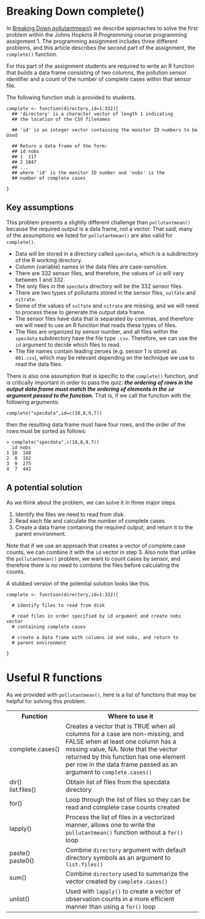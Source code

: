 # Breaking Down complete()

In [Breaking Down pollutantmean()](http://bit.ly/2cHyiCl) we describe approaches to solve the first problem within the Johns Hopkins *R Programming* course programming assignment 1. The programming assignment includes three different problems, and this article describes the second part of the assignment, the `complete()` function.

For this part of the assignment students are required to write an R function that builds a data frame consisting of two columns, the pollution sensor identifier and a count of the number of complete cases within that sensor file.

The following function stub is provided to students.

    complete <- function(directory,id=1:332){
      ## 'directory' is a character vector of length 1 indicating
      ## the location of the CSV filenames

      ## 'id' is an integer vector containing the monitor ID numbers to be Used

      ## Return a data frame of the form:
      ## id nobs
      ## 1  117
      ## 2 1047
      ## ...
      ## where 'id' is the monitor ID number and 'nobs' is the
      ## number of complete cases

    }

## Key assumptions

This problem presents a slightly different challenge than `pollutantmean()` because the required output is a data frame, not a vector. That said, many of the assumptions we listed for `pollutantmean()` are also valid for `complete()`.

* Data will be stored in a directory called `specdata`, which is a subdirectory of the R working directory.
* Column (variable) names in the data files are case-sensitive.
* There are 332 sensor files, and therefore, the values of `id` will vary between 1 and 332.
* The only files in the `specdata` directory will be the 332 sensor files.
* There are two types of pollutants stored in the sensor files, `sulfate` and `nitrate`.
* Some of the values of `sulfate` and `nitrate` are missing, and we will need to process these to generate the output data frame.
* The sensor files have data that is separated by commas, and therefore we will need to use an R function that reads these types of files.
* The files are organized by sensor number, and all files within the `specdata` subdirectory have the file type `.csv`. Therefore, we can use the `id` argument to decide which files to read.
* The file names contain leading zeroes (e.g. sensor 1 is stored as `001.csv`), which may be relevant depending on the technique we use to read the data files.

There is also one assumption that is specific to the `complete()` function, and is critically important in order to pass the quiz: ***the ordering of rows in the output data frame must match the ordering of elements in the `id` argument passed to the function.*** That is, if we call the function with the following arguments:

    complete("specdata",id=c(10,8,9,7))

then the resulting data frame must have four rows, and the order of the rows must be sorted as follows:

    > complete("specdata",c(10,8,9,7))
      id nobs
    1 10  148
    2  8  192
    3  9  275
    4  7  442

## A potential solution

As we think about the problem, we can solve it in three major steps.

1. Identify the files we need to read from disk.
2. Read each file and calculate the number of complete cases
3. Create a data frame containing the required output, and return it to the parent environment.

Note that if we use an approach that creates a vector of complete case counts, we can combine it with the `id` vector in step 3. Also note that unlike the `pollutantmean()` problem, we want to count cases by sensor, and therefore there is no need to combine the files before calculating the counts.

A stubbed version of the potential solution looks like this.

    complete <- function(directory,id=1:332){

      # identify files to read from disk

      # read files in order specified by id argument and create nobs vector
      # containing complete cases

      # create a data frame with columns id and nobs, and return to
      # parent environment

    }

# Useful R functions

As we provided with `pollutantmean()`, here is a list of functions that may be helpful for solving this problem.

<table>
<tr><th>Function</th><th>Where to use it</th></tr>
<tr><td>complete.cases()</td><td>Creates a vector that is TRUE when all columns for a case are non-missing, and FALSE when at least one column has a missing value, NA. Note that the vector returned by this function has one element per row in the data frame passed as an argument to <code>complete.cases()</code></td></tr>
<tr><td>dir()<br>list.files()</td><td>Obtain list of files from the specdata directory</td></tr>
<tr><td>for()</td><td>Loop through the list of files so they can be read and complete case counts created</td></tr>
<tr><td>lapply()</td><td>Process the list of files in a vectorized manner, allows one to write the <code>pollutantmean()</code> function without a <code>for()</code> loop</td></tr>
<tr><td>paste()<br>paste0()</td><td>Combine <code>directory</code> argument with default directory symbols as an argument to <code>list.files()</code></td></tr>
<tr><td>sum()</td><td>Combine <code>directory</code> used to summarize the vector created by <code>complete.cases()</code></td></tr>
<tr><td>unlist()</td><td>Used with <code>lapply()</code> to create a vector of observation counts in a more efficient manner than using a <code>for()</code> loop</td></tr>
</table>
